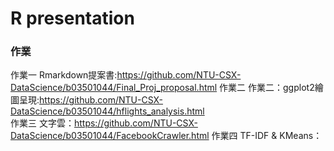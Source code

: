 # R presentation

### 作業
作業一 Rmarkdown提案書:https://github.com/NTU-CSX-DataScience/b03501044/Final_Proj_proposal.html
作業二 作業二：ggplot2繪圖呈現:https://github.com/NTU-CSX-DataScience/b03501044/hflights_analysis.html  
作業三 文字雲：https://github.com/NTU-CSX-DataScience/b03501044/FacebookCrawler.html
作業四 TF-IDF & KMeans：
